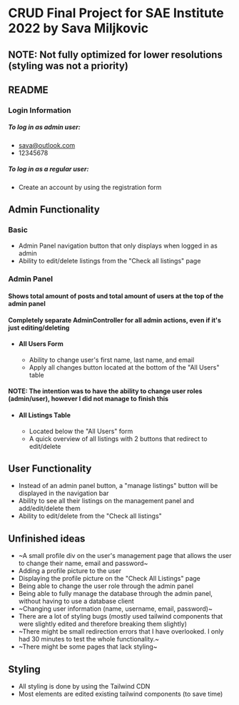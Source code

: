 # CRUD Final Project for SAE Institute 2022 by Sava Miljkovic

## NOTE: Not fully optimized for lower resolutions (styling was not a priority)

## README

### Login Information
##### To log in as admin user:
- sava@outlook.com
- 12345678

##### To log in as a regular user:
- Create an account by using the registration form

## Admin Functionality
### Basic
- Admin Panel navigation button that only displays when logged in as admin
- Ability to edit/delete listings from the "Check all listings" page

### Admin Panel
#### Shows total amount of posts and total amount of users at the top of the admin panel
#### Completely separate AdminController for all admin actions, even if it's just editing/deleting

- #### All Users Form
  - Ability to change user's first name, last name, and email
  - Apply all changes button located at the bottom of the "All Users" table
#### NOTE: The intention was to have the ability to change user roles (admin/user), however I did not manage to finish this
 
- #### All Listings Table
  - Located below the "All Users" form
  - A quick overview of all listings with 2 buttons that redirect to edit/delete

## User Functionality
- Instead of an admin panel button, a "manage listings" button will be displayed in the navigation bar
- Ability to see all their listings on the management panel and add/edit/delete them
- Ability to edit/delete from the "Check all listings" 

## Unfinished ideas
- ~A small profile div on the user's management page that allows the user to change their name, email and password~
- Adding a profile picture to the user
- Displaying the profile picture on the "Check All Listings" page
- Being able to change the user role through the admin panel
- Being able to fully manage the database through the admin panel, without having to use a database client
- ~Changing user information (name, username, email, password)~
- There are a lot of styling bugs (mostly used tailwind components that were slightly edited and therefore breaking them slightly)
- ~There might be small redirection errors that I have overlooked. I only had 30 minutes to test the whole functionality.~
- ~There might be some pages that lack styling~

## Styling
- All styling is done by using the Tailwind CDN
- Most elements are edited existing tailwind components (to save time)
